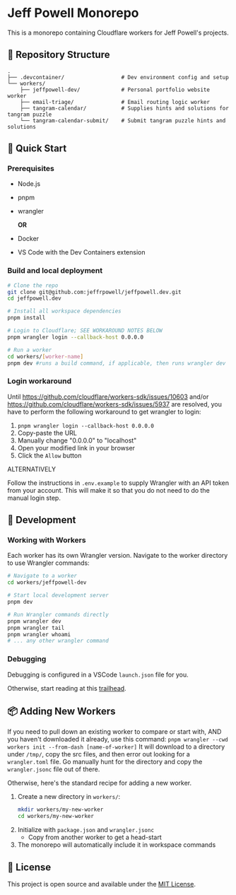 # Jeff Powell Monorepo

This is a monorepo containing Cloudflare workers for Jeff Powell's projects.

## 📁 Repository Structure

```
.
├── .devcontainer/                  # Dev environment config and setup
└── workers/
    ├── jeffpowell-dev/             # Personal portfolio website worker
    ├── email-triage/               # Email routing logic worker
    ├── tangram-calendar/           # Supplies hints and solutions for tangram puzzle
    └── tangram-calendar-submit/    # Submit tangram puzzle hints and solutions
```

## 🚀 Quick Start

### Prerequisites
- Node.js
- pnpm
- wrangler
  
  __OR__

- Docker
- VS Code with the Dev Containers extension

### Build and local deployment

```bash
# Clone the repo
git clone git@github.com:jeffrpowell/jeffpowell.dev.git
cd jeffpowell.dev

# Install all workspace dependencies
pnpm install

# Login to Cloudflare; SEE WORKAROUND NOTES BELOW
pnpm wrangler login --callback-host 0.0.0.0

# Run a worker
cd workers/[worker-name]
pnpm dev #runs a build command, if applicable, then runs wrangler dev
```

### Login workaround

Until https://github.com/cloudflare/workers-sdk/issues/10603 and/or https://github.com/cloudflare/workers-sdk/issues/5937 are resolved, you have to perform the following workaround to get wrangler to login:

1. `pnpm wrangler login --callback-host 0.0.0.0`
2. Copy-paste the URL
3. Manually change "0.0.0.0" to "localhost"
4. Open your modified link in your browser
5. Click the `Allow` button

ALTERNATIVELY

Follow the instructions in `.env.example` to supply Wrangler with an API token from your account. This will make it so that you do not need to do the manual login step.

## 🔧 Development

### Working with Workers

Each worker has its own Wrangler version. Navigate to the worker directory to use Wrangler commands:

```bash
# Navigate to a worker
cd workers/jeffpowell-dev

# Start local development server
pnpm dev

# Run Wrangler commands directly
pnpm wrangler dev
pnpm wrangler tail
pnpm wrangler whoami
# ... any other wrangler command
```

### Debugging

Debugging is configured in a VSCode `launch.json` file for you.

Otherwise, start reading at this [trailhead](https://developers.cloudflare.com/workers/observability/dev-tools/breakpoints/).

## 📦 Adding New Workers

If you need to pull down an existing worker to compare or start with, AND you haven't downloaded it already, use this command:
`pnpm wrangler --cwd workers init --from-dash [name-of-worker]`
It will download to a directory under `/tmp/`, copy the src files, and then error out looking for a `wrangler.toml` file. Go manually hunt for the directory and copy the `wrangler.jsonc` file out of there.

Otherwise, here's the standard recipe for adding a new worker.

1. Create a new directory in `workers/`:
   ```bash
   mkdir workers/my-new-worker
   cd workers/my-new-worker
   ```
2. Initialize with `package.json` and `wrangler.jsonc`
    * Copy from another worker to get a head-start
3. The monorepo will automatically include it in workspace commands

## 📝 License

This project is open source and available under the [MIT License](LICENSE).
